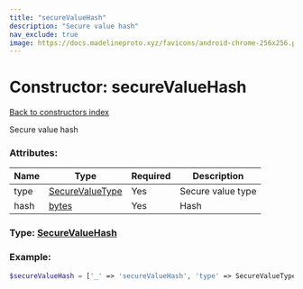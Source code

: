```yaml
---
title: "secureValueHash"
description: "Secure value hash"
nav_exclude: true
image: https://docs.madelineproto.xyz/favicons/android-chrome-256x256.png
---
```

# Constructor: secureValueHash  
[Back to constructors index](index.md)



Secure value hash

### Attributes:

| Name     |    Type       | Required | Description |
|----------|---------------|----------|-------------|
|type|[SecureValueType](../types/SecureValueType.md) | Yes|Secure value type|
|hash|[bytes](../types/bytes.md) | Yes|Hash|



### Type: [SecureValueHash](../types/SecureValueHash.md)


### Example:

```php
$secureValueHash = ['_' => 'secureValueHash', 'type' => SecureValueType, 'hash' => 'bytes'];
```  

